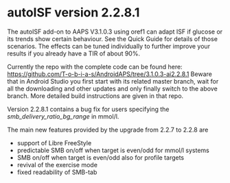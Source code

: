 # autoISF version 2.2.8.1
The autoISF add-on to AAPS V3.1.0.3 using oref1 can adapt ISF if glucose or its trends show certain behaviour. See the Quick Guide for details of those scenarios. The effects can be tuned individually to further improve your results if you already have a TIR of about 90%.

Currently the repo with the complete code can be found here: https://github.com/T-o-b-i-a-s/AndroidAPS/tree/3.1.0.3-ai2.2.8.1
Beware that in Android Studio you first start with its related master branch, wait for all the downloading and other updates and only finally switch to the above branch. More detailed build instructions are given in that repo.

Version 2.2.8.1 contains a bug fix for users specifying the *smb_delivery_ratio_bg_range* in mmol/l.

The main new features provided by the upgrade from 2.2.7 to 2.2.8  are
* support of Libre FreeStyle
* predictable SMB on/off when target is even/odd for mmol/l systems
* SMB on/off when target is even/odd also for profile targets
* revival of the exercise mode
* fixed readability of SMB-tab
